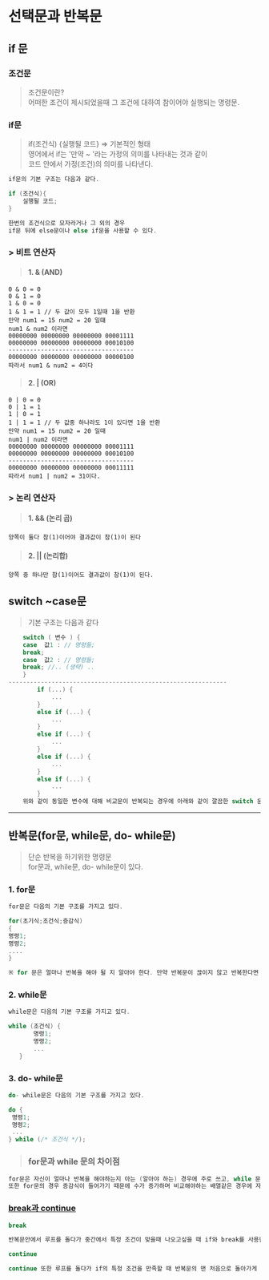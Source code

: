 선택문과 반복문
==============

if 문
-----
### 조건문

> 조건문이란?\
어떠한 조건이 제시되었을때 그 조건에 대하여 참이어야 실행되는 명령문.

### if문
> if(조건식) {실행될 코드} => 기본적인 형태\
영어에서 if는 '만약 ~ '라는 가정의 의미를 나타내는 것과 같이\
코드 안에서 가정(조건)의 의미를 나타낸다.
~~~c
if문의 기본 구조는 다음과 같다.

if (조건식){
    실행될 코드;
}

한번의 조건식으로 모자라거나 그 외의 경우
if문 뒤에 else문이나 else if문을 사용할 수 있다.
~~~
### > 비트 연산자
>#### 1. & (AND)
    0 & 0 = 0
    0 & 1 = 0
    1 & 0 = 0
    1 & 1 = 1 // 두 값이 모두 1일때 1을 반환
    만약 num1 = 15 num2 = 20 일떄
    num1 & num2 이라면
    00000000 00000000 00000000 00001111
    00000000 00000000 00000000 00010100
    -----------------------------------
    00000000 00000000 00000000 00000100
    따라서 num1 & num2 = 4이다

>#### 2. | (OR)
    0 | 0 = 0
    0 | 1 = 1
    1 | 0 = 1
    1 | 1 = 1 // 두 값중 하나라도 1이 있다면 1을 반환
    만약 num1 = 15 num2 = 20 일때 
    num1 | num2 이라면
    00000000 00000000 00000000 00001111
    00000000 00000000 00000000 00010100
    -----------------------------------
    00000000 00000000 00000000 00011111
    따라서 num1 | num2 = 31이다.

### > 논리 연산자

>#### 1. && (논리 곱)
    양쪽이 둘다 참(1)이어야 결과값이 참(1)이 된다

>#### 2. || (논리합)
    양쪽 중 하나만 참(1)이어도 결과값이 참(1)이 된다.

switch ~case문
--------------

> 기본 구조는 다음과 같다
~~~c
    switch ( 변수 ) {
    case  값1 : // 명령들;
    break;
    case  값2 : // 명령들;
    break; //.. (생략) ..
    }
-------------------------------------------------------------
        if (...) {
            ...
        } 
        else if (...) {
            ...
        } 
        else if (...) {
            ...
        } 
        else if (...) {
            ...
        } 
        else if (...) {
            ...
        }
    위와 같이 동일한 변수에 대해 비교문이 반복되는 경우에 아래와 같이 깔끔한 switch 문을 적용 시킬 수 있습니다.
~~~
------------
반복문(for문, while문, do- while문)
----------------------------------
> 단순 반복을 하기위한 명령문\
for문과, while문, do- while문이 있다.



### 1. for문
 ~~~c
 for문은 다음의 기본 구조를 가지고 있다.

 for(초기식;조건식;증감식)
 {
 명령1;
 명령2;
 ....
}

 ※ for 문은 얼마나 반복을 해야 될 지 알아야 한다. 만약 반복문이 끊이지 않고 반복한다면 CPU 사용률을 100%로 끌어 올려 전력 낭비일 뿐 만이 아니라 코드 뒷 부분이 실행되지 않아 여러 오류들이 발생될 수 있다.※
 ~~~
 
 ### 2. while문
 ~~~c
 while문은 다음의 기본 구조를 가지고 있다.
 
 while (조건식) {
        명령1;
        명령2;
        ...
    }
 ~~~
 ### 3. do- while문
 ~~~c
 do- while문은 다음의 기본 구조를 가지고 있다.

 do {
  명령1;
  명령2;
  ...
} while (/* 조건식 */);
 ~~~
 
> ### for문과 while 문의 차이점
 ~~~c
 for문은 자신이 얼마나 반복을 해야하는지 아는 (알아야 하는) 경우에 주로 쓰고, while 문은 어떠한 조건에 의해서 반복을 탈출할 때 주로 쓴다.
 또한 for문의 경우 증감식이 들어가기 때문에 수가 증가하며 비교해야하는 배열같은 경우에 자주 쓰인다.
 ~~~
### <u>break과 continue</u>
 ~~~c
 break

 반복문안에서 루프를 돌다가 중간에서 특정 조건이 맞을때 나오고싶을 때 if와 break를 사용한다

 continue
 
 continue 또한 루프를 돌다가 if의 특정 조건을 만족할 때 반복문의 맨 처음으로 돌아가게 해준다
 ~~~